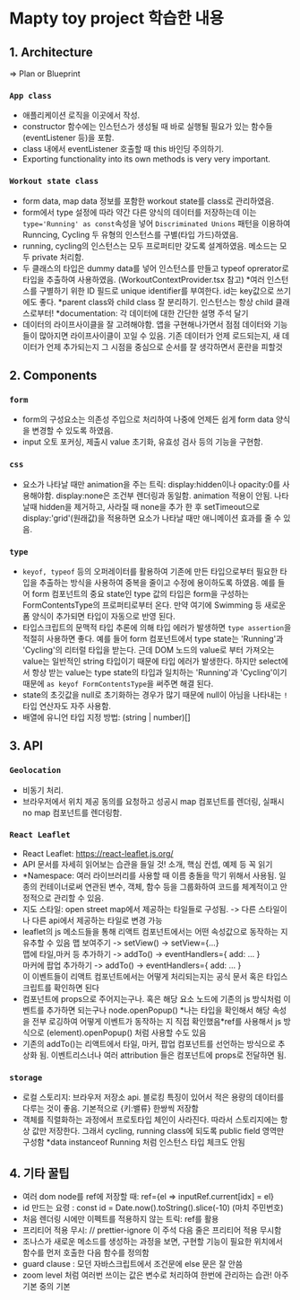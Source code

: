 # Mapty toy project 학습한 내용

## 1. Architecture

=> Plan or Blueprint

### `App class`

- 애플리케이션 로직을 이곳에서 작성.
- constructor 함수에는 인스턴스가 생성될 때 바로 실행될 필요가 있는 함수들(eventListener 등)을 포함.
- class 내에서 eventListener 호출할 때 this 바인딩 주의하기.
- Exporting functionality into its own methods is very very important.

### `Workout state class`

- form data, map data 정보를 포함한 workout state를 class로 관리하였음.
- form에서 type 설정에 따라 약간 다른 양식의 데이터를 저장하는데 이는 `type='Running' as const`속성을 넣어 `Discriminated Unions` 패턴을 이용하여 Runncing, Cycling 두 유형의 인스턴스를 구별(타입 가드)하였음.
- running, cycling의 인스턴스는 모두 프로퍼티만 갖도록 설계하였음. 메소드는 모두 private 처리함.
- 두 클래스의 타입은 dummy data를 넣어 인스턴스를 만들고 typeof oprerator로 타입을 추출하여 사용하였음. (WorkoutContextProvider.tsx 참고) \*여러 인스턴스를 구별하기 위한 ID 필드로 unique identifier를 부여한다. id는 key값으로 쓰기에도 좋다. \*parent class와 child class 잘 분리하기. 인스턴스는 항상 child 클래스로부터! \*documentation: 각 데이터에 대한 간단한 설명 주석 달기
- 데이터의 라이프사이클을 잘 고려해야함. 앱을 구현해나가면서 점점 데이터와 기능들이 많아지면 라이프사이클이 꼬일 수 있음. 기존 데이터가 언제 로드되는지, 새 데이터가 언제 추가되는지 그 시점을 중심으로 순서를 잘 생각하면서 혼란을 피할것

## 2. Components

### `form`

- form의 구성요소는 의존성 주입으로 처리하여 나중에 언제든 쉽게 form data 양식을 변경할 수 있도록 하였음.
- input 오토 포커싱, 제출시 value 초기화, 유효성 검사 등의 기능을 구현함.

### `css`

- 요소가 나타날 때만 animation을 주는 트릭: display:hidden이나 opacity:0를 사용해야함. display:none은 조건부 렌더링과 동일함. animation 적용이 안됨. 나타날때 hidden을 제거하고, 사라질 때 none을 추가 한 후 setTimeout으로 display:'grid'(원래값)을 적용하면 요소가 나타날 때만 애니메이션 효과를 줄 수 있음.

### `type`

- `keyof, typeof` 등의 오퍼레이터를 활용하여 기존에 만든 타입으로부터 필요한 타입을 추출하는 방식을 사용하여 중복을 줄이고 수정에 용이하도록 하였음. 예를 들어 form 컴포넌트의 중요 state인 type 값의 타입은 form을 구성하는 FormContentsType의 프로퍼티로부터 온다. 만약 여기에 Swimming 등 새로운 폼 양식이 추가되면 타입이 자동으로 반영 된다.
- 타입스크립트의 문맥적 타입 추론에 의해 타입 에러가 발생하면 `type assertion`을 적절히 사용하면 좋다. 예를 들어 form 컴포넌트에서 type state는 'Running'과 'Cycling'의 리터럴 타입을 받는다. 근데 DOM 노드의 value로 부터 가져오는 value는 일반적인 string 타입이기 때문에 타입 에러가 발생한다. 하지만 select에서 항상 받는 value는 type state의 타입과 일치하는 'Running'과 'Cycling'이기 때문에 `as keyof FormContentsType`을 써주면 해결 된다.
- state의 초깃값을 null로 초기화하는 경우가 많기 때문에 null이 아님을 나타내는 `!` 타입 연산자도 자주 사용함.
- 배열에 유니언 타입 지정 방법: (string | number)[]

## 3. API

### `Geolocation`

- 비동기 처리.
- 브라우저에서 위치 제공 동의를 요청하고 성공시 map 컴포넌트를 렌더링, 실패시 no map 컴포넌트를 렌더링함.

### `React Leaflet`

- React Leaflet: https://react-leaflet.js.org/
- API 문서를 자세히 읽어보는 습관을 들일 것! 소개, 핵심 컨셉, 예제 등 꼭 읽기
- \*Namespace: 여러 라이브러리를 사용할 때 이름 충돌을 막기 위해서 사용됨. 일종의 컨테이너로써 연관된 변수, 객체, 함수 등을 그룹화하여 코드를 체계적이고 안정적으로 관리할 수 있음.
- 지도 스타일: open street map에서 제공하는 타일들로 구성됨. -> 다른 스타일이나 다른 api에서 제공하는 타일로 변경 가능
- leaflet의 js 메소드들을 통해 리액트 컴포넌트에서는 어떤 속성값으로 동작하는 지 유추할 수 있음
  맵 보여주기 -> setView() -> setView={...}\
  맵에 타일,마커 등 추가하기 -> addTo() -> eventHandlers={ add: ... }\
  마커에 팝업 추가하기 -> addTo() -> eventHandlers={ add: ... } \
  이 이벤트들이 리액트 컴포넌트에서는 어떻게 처리되는지는 공식 문서 혹은 타입스크립트를 확인하면 된다
- 컴포넌트에 props으로 주어지는구나. 혹은 해당 요소 노드에 기존의 js 방식처럼 이벤트를 추가하면 되는구나 node.openPopup() \*나는 타입을 확인해서 해당 속성을 전부 로깅하여 어떻게 이벤트가 동작하는 지 직접 확인했음\*ref를 사용해서 js 방식으로 (element).openPopup() 처럼 사용할 수도 있음
- 기존의 addTo()는 리액트에서 타일, 마커, 팝업 컴포넌트를 선언하는 방식으로 추상화 됨. 이벤트리스너나 여러 attribution 들은 컴포넌트에 props로 전달하면 됨.

### `storage`

- 로컬 스토리지: 브라우저 저장소 api. 블로킹 특징이 있어서 적은 용량의 데이터를 다루는 것이 좋음. 기본적으로 {키:밸류} 한쌍씩 저장함
- 객체를 직렬화하는 과정에서 프로토타입 체인이 사라진다. 따라서 스토리지에는 항상 값만 저장한다. 그래서 cycling, running class에 되도록 public field 영역만 구성함
  \*data instanceof Running 처럼 인스턴스 타입 체크도 안됨

## 4. 기타 꿀팁

- 여러 dom node를 ref에 저장할 때: ref={el => inputRef.current[idx] = el}
- id 만드는 요령 : const id = Date.now().toString().slice(-10) (마치 주민번호)
- 처음 렌더링 시에만 이펙트를 적용하지 않는 트릭: ref를 활용
- 프리티어 적용 무시: // prettier-ignore 이 주석 다음 줄은 프리티어 적용 무시함
- 조나스가 새로운 메소드를 생성하는 과정을 보면, 구현할 기능이 필요한 위치에서 함수를 먼저 호출한 다음 함수를 정의함
- guard clause : 모던 자바스크립트에서 조건문에 else 문은 잘 안씀
- zoom level 처럼 여러번 쓰이는 값은 변수로 처리하여 한번에 관리하는 습관! 아주 기본 중의 기본
